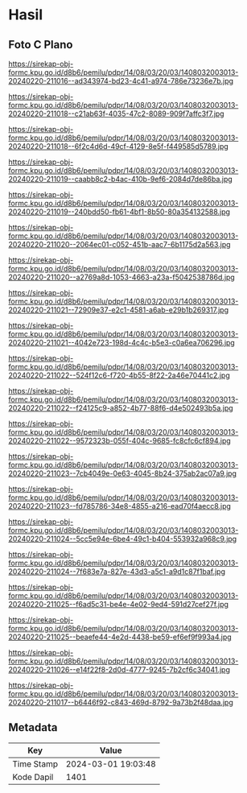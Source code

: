 # Hasil

## Foto C Plano

https://sirekap-obj-formc.kpu.go.id/d8b6/pemilu/pdpr/14/08/03/20/03/1408032003013-20240220-211016--ad343974-bd23-4c41-a974-786e73236e7b.jpg

https://sirekap-obj-formc.kpu.go.id/d8b6/pemilu/pdpr/14/08/03/20/03/1408032003013-20240220-211018--c21ab63f-4035-47c2-8089-909f7affc3f7.jpg

https://sirekap-obj-formc.kpu.go.id/d8b6/pemilu/pdpr/14/08/03/20/03/1408032003013-20240220-211018--6f2c4d6d-49cf-4129-8e5f-f449585d5789.jpg

https://sirekap-obj-formc.kpu.go.id/d8b6/pemilu/pdpr/14/08/03/20/03/1408032003013-20240220-211019--caabb8c2-b4ac-410b-9ef6-2084d7de86ba.jpg

https://sirekap-obj-formc.kpu.go.id/d8b6/pemilu/pdpr/14/08/03/20/03/1408032003013-20240220-211019--240bdd50-fb61-4bf1-8b50-80a354132588.jpg

https://sirekap-obj-formc.kpu.go.id/d8b6/pemilu/pdpr/14/08/03/20/03/1408032003013-20240220-211020--2064ec01-c052-451b-aac7-6b1175d2a563.jpg

https://sirekap-obj-formc.kpu.go.id/d8b6/pemilu/pdpr/14/08/03/20/03/1408032003013-20240220-211020--a2769a8d-1053-4663-a23a-f5042538786d.jpg

https://sirekap-obj-formc.kpu.go.id/d8b6/pemilu/pdpr/14/08/03/20/03/1408032003013-20240220-211021--72909e37-e2c1-4581-a6ab-e29b1b269317.jpg

https://sirekap-obj-formc.kpu.go.id/d8b6/pemilu/pdpr/14/08/03/20/03/1408032003013-20240220-211021--4042e723-198d-4c4c-b5e3-c0a6ea706296.jpg

https://sirekap-obj-formc.kpu.go.id/d8b6/pemilu/pdpr/14/08/03/20/03/1408032003013-20240220-211022--524f12c6-f720-4b55-8f22-2a46e70441c2.jpg

https://sirekap-obj-formc.kpu.go.id/d8b6/pemilu/pdpr/14/08/03/20/03/1408032003013-20240220-211022--f24125c9-a852-4b77-88f6-d4e502493b5a.jpg

https://sirekap-obj-formc.kpu.go.id/d8b6/pemilu/pdpr/14/08/03/20/03/1408032003013-20240220-211022--9572323b-055f-404c-9685-fc8cfc6cf894.jpg

https://sirekap-obj-formc.kpu.go.id/d8b6/pemilu/pdpr/14/08/03/20/03/1408032003013-20240220-211023--7cb4049e-0e63-4045-8b24-375ab2ac07a9.jpg

https://sirekap-obj-formc.kpu.go.id/d8b6/pemilu/pdpr/14/08/03/20/03/1408032003013-20240220-211023--fd785786-34e8-4855-a216-ead70f4aecc8.jpg

https://sirekap-obj-formc.kpu.go.id/d8b6/pemilu/pdpr/14/08/03/20/03/1408032003013-20240220-211024--5cc5e94e-6be4-49c1-b404-553932a968c9.jpg

https://sirekap-obj-formc.kpu.go.id/d8b6/pemilu/pdpr/14/08/03/20/03/1408032003013-20240220-211024--7f683e7a-827e-43d3-a5c1-a9d1c87f1baf.jpg

https://sirekap-obj-formc.kpu.go.id/d8b6/pemilu/pdpr/14/08/03/20/03/1408032003013-20240220-211025--f6ad5c31-be4e-4e02-9ed4-591d27cef27f.jpg

https://sirekap-obj-formc.kpu.go.id/d8b6/pemilu/pdpr/14/08/03/20/03/1408032003013-20240220-211025--beaefe44-4e2d-4438-be59-ef6ef9f993a4.jpg

https://sirekap-obj-formc.kpu.go.id/d8b6/pemilu/pdpr/14/08/03/20/03/1408032003013-20240220-211026--e14f22f8-2d0d-4777-9245-7b2cf6c34041.jpg

https://sirekap-obj-formc.kpu.go.id/d8b6/pemilu/pdpr/14/08/03/20/03/1408032003013-20240220-211017--b6446f92-c843-469d-8792-9a73b2f48daa.jpg


## Metadata

| Key        | Value               |
| ---------- | ------------------- |
| Time Stamp | 2024-03-01 19:03:48 |
| Kode Dapil | 1401                |



